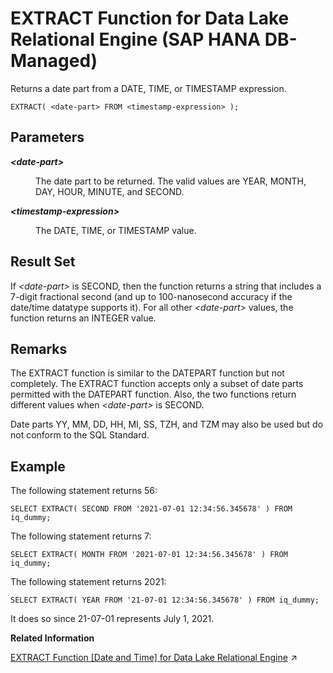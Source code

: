 <!-- loio5abf14024b6949cd9539ee8467acfb10 -->

# EXTRACT Function for Data Lake Relational Engine \(SAP HANA DB-Managed\)

Returns a date part from a DATE, TIME, or TIMESTAMP expression.



```
EXTRACT( <date-part> FROM <timestamp-expression> );
```



<a name="loio5abf14024b6949cd9539ee8467acfb10__section_rgj_xpd_gsb"/>

## Parameters


<dl>
<dt><b>

*<date-part\>* 

</b></dt>
<dd>

The date part to be returned. The valid values are YEAR, MONTH, DAY, HOUR, MINUTE, and SECOND.



</dd><dt><b>

*<timestamp-expression\>* 

</b></dt>
<dd>

The DATE, TIME, or TIMESTAMP value.



</dd>
</dl>



<a name="loio5abf14024b6949cd9539ee8467acfb10__section_qn4_ypd_gsb"/>

## Result Set

If *<date-part\>* is SECOND, then the function returns a string that includes a 7-digit fractional second \(and up to 100-nanosecond accuracy if the date/time datatype supports it\). For all other *<date-part\>* values, the function returns an INTEGER value.



<a name="loio5abf14024b6949cd9539ee8467acfb10__section_kzf_zpd_gsb"/>

## Remarks

The EXTRACT function is similar to the DATEPART function but not completely. The EXTRACT function accepts only a subset of date parts permitted with the DATEPART function. Also, the two functions return different values when *<date-part\>* is SECOND.

Date parts YY, MM, DD, HH, MI, SS, TZH, and TZM may also be used but do not conform to the SQL Standard.



## Example

The following statement returns 56:

```
SELECT EXTRACT( SECOND FROM '2021-07-01 12:34:56.345678' ) FROM iq_dummy;
```

The following statement returns 7:

```
SELECT EXTRACT( MONTH FROM '2021-07-01 12:34:56.345678' ) FROM iq_dummy;
```

The following statement returns 2021:

```
SELECT EXTRACT( YEAR FROM '21-07-01 12:34:56.345678' ) FROM iq_dummy;
```

It does so since 21-07-01 represents July 1, 2021.

**Related Information**  


[EXTRACT Function \[Date and Time\] for Data Lake Relational Engine](https://help.sap.com/viewer/19b3964099384f178ad08f2d348232a9/2024_1_QRC/en-US/c3565b1366b448828db3cc916507f15b.html "Returns a date part from a DATE, TIME, or TIMESTAMP expression.") :arrow_upper_right:

